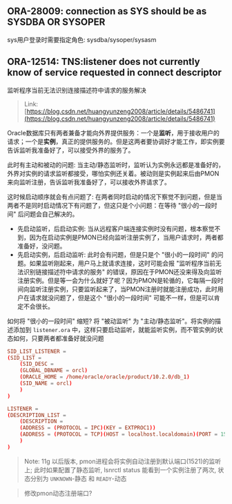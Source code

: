 ## ORA-28009: connection as SYS should be as SYSDBA OR SYSOPER

sys用户登录时需要指定角色: sysdba/sysoper/sysasm

## ORA-12514: TNS:listener does not currently know of service requested in connect descriptor

监听程序当前无法识别连接描述符中请求的服务解决

> Link: [https://blog.csdn.net/huangyunzeng2008/article/details/5486741](https://blog.csdn.net/huangyunzeng2008/article/details/5486741)

Oracle数据库只有两者兼备才能向外界提供服务：一个是**监听**，用于接收用户的请求；一个是**实例**，真正的提供服务的。但是这两者要协调好才能工作，即实例要告诉监听我准备好了，可以接受外界的服务了。

此时有主动和被动的问题: 当主动/静态监听时，监听认为实例永远都是准备好的，外界对实例的请求监听都接受，哪怕实例还关着。被动则是实例起来后由PMON来向监听注册，告诉监听我准备好了，可以接收外界请求了。

这时候启动顺序就会有点问题了: 在两者同时启动的情况下察觉不到问题，但是当两者不是同时启动情况下有问题了，但这只是个小问题：在等待 "很小的一段时间" 后问题会自己解决的。

* 先启动监听，后启动实例: 当从远程客户端连接实例时没有问题，根本察觉不到，因为在启动实例是PMON已经向监听注册实例了，当用户请求时，两者都准备好，没问题。
* 先启动实例，后启动监听: 此时会有问题，但是只是个 "很小的一段时间" 的问题。如果监听刚起来，用户马上就请求连接，这时可能会报 "监听程序当前无法识别链接描述符中请求的服务" 的错误，原因在于PMON还没来得及向监听注册实例。但是等一会为什么就好了呢？因为PMON是轮循的，它每隔一段时间向监听注册实例，只要监听起来了，当PMON注册时就能注册成功，此时用户在请求就没问题了，但是这个 "很小的一段时间" 可能不一样，但是可以肯定不会很长。

如何将 "很小的一段时间" 缩短? 将 "被动监听" 为 "主动/静态监听"。将实例的描述添加到 `listener.ora` 中，这样只要启动监听，就能监听实例，而不管实例的状态如何，只要两者都准备好就没问题

```conf
SID_LIST_LISTENER =
(SID_LIST =
    (SID_DESC =
    (GLOBAL_DBNAME = orcl)
    (ORACLE_HOME = /home/oracle/oracle/product/10.2.0/db_1)
    (SID_NAME = orcl)
    )
)

LISTENER =
(DESCRIPTION_LIST =
    (DESCRIPTION =
    (ADDRESS = (PROTOCOL = IPC)(KEY = EXTPROC1))
    (ADDRESS = (PROTOCOL = TCP)(HOST = localhost.localdomain)(PORT = 1521))
    )
)
```

> Note: 11g 以后版本, pmon进程会将实例自动注册到默认端口(1521)的监听上; 此时如果配置了静态监听, lsnrctl status 能看到一个实例注册了两次, 状态分别为 `UNKNOWN`-静态 和 `READY`-动态

> 修改pmon动态注册端口?